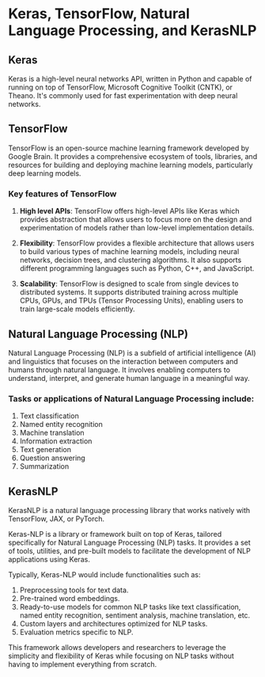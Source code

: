 # Keras, TensorFlow, Natural Language Processing, and KerasNLP

## Keras

Keras is a high-level neural networks API, written in Python and capable of running on top of TensorFlow, Microsoft Cognitive Toolkit (CNTK), or Theano. It's commonly used for fast experimentation with deep neural networks.

## TensorFlow

TensorFlow is an open-source machine learning framework developed by Google Brain. It provides a comprehensive ecosystem of tools, libraries, and resources for building and deploying machine learning models, particularly deep learning models.

### Key features of TensorFlow

1. **High level APIs**: TensorFlow offers high-level APIs like Keras which provides abstraction that allows users to focus more on the design and experimentation of models rather than low-level implementation details.

2. **Flexibility**: TensorFlow provides a flexible architecture that allows users to build various types of machine learning models, including neural networks, decision trees, and clustering algorithms. It also supports different programming languages such as Python, C++, and JavaScript.

3. **Scalability**: TensorFlow is designed to scale from single devices to distributed systems. It supports distributed training across multiple CPUs, GPUs, and TPUs (Tensor Processing Units), enabling users to train large-scale models efficiently.

## Natural Language Processing (NLP)

Natural Language Processing (NLP) is a subfield of artificial intelligence (AI) and linguistics that focuses on the interaction between computers and humans through natural language. It involves enabling computers to understand, interpret, and generate human language in a meaningful way.

### Tasks or applications of Natural Language Processing include:

1. Text classification
2. Named entity recognition
3. Machine translation
4. Information extraction
5. Text generation
6. Question answering
7. Summarization

## KerasNLP

KerasNLP is a natural language processing library that works natively with TensorFlow, JAX, or PyTorch.

Keras-NLP is a library or framework built on top of Keras, tailored specifically for Natural Language Processing (NLP) tasks. It provides a set of tools, utilities, and pre-built models to facilitate the development of NLP applications using Keras.

Typically, Keras-NLP would include functionalities such as:

1. Preprocessing tools for text data.
2. Pre-trained word embeddings.
3. Ready-to-use models for common NLP tasks like text classification, named entity recognition, sentiment analysis, machine translation, etc.
4. Custom layers and architectures optimized for NLP tasks.
5. Evaluation metrics specific to NLP.

This framework allows developers and researchers to leverage the simplicity and flexibility of Keras while focusing on NLP tasks without having to implement everything from scratch.
